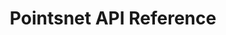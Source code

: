 ---
title: Pointsnet API Reference

language_tabs: # must be one of https://git.io/vQNgJ
  - scheme
  - json
  - shell
  - javascript

toc_footers:
  - <a href='#'>Sign Up for a Developer Key</a>
  - <a href='https://github.com/lord/slate'>Documentation Powered by Slate</a>

includes:
  - bagaimanaMemulai
  - httpRequest
  - graphqlApi
  
  
search: true
---